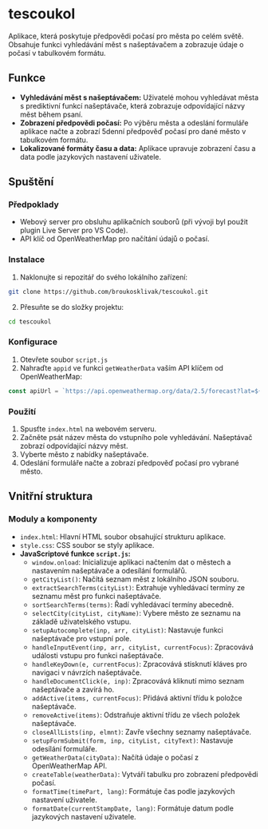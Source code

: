 # tescoukol

Aplikace, která poskytuje předpovědi počasí pro města po celém světě. Obsahuje funkci vyhledávání měst s našeptávačem a zobrazuje údaje o počasí v tabulkovém formátu. 

## Funkce

 - **Vyhledávání měst s našeptávačem:** Uživatelé mohou vyhledávat města s prediktivní funkcí našeptávače, která zobrazuje odpovídající názvy měst během psaní.
 - **Zobrazení předpovědi počasí:** Po výběru města a odeslání formuláře aplikace načte a zobrazí 5denní předpověď počasí pro dané město v tabulkovém formátu.
 - **Lokalizované formáty času a data:** Aplikace upravuje zobrazení času a data podle jazykových nastavení uživatele.

## Spuštění

### Předpoklady
- Webový server pro obsluhu aplikačních souborů (při vývoji byl použit plugin Live Server pro VS Code). 
- API klíč od OpenWeatherMap pro načítání údajů o počasí.

### Instalace

 1. Naklonujte si repozitář do svého lokálního zařízení:
 ```sh
 git clone https://github.com/broukosklivak/tescoukol.git
 ```
 
 2. Přesuňte se do složky projektu:
 ```sh
 cd tescoukol
 ```
 
### Konfigurace
 1. Otevřete soubor `script.js` 
 2. Nahraďte `appid` ve funkci `getWeatherData` vaším API klíčem od OpenWeatherMap:
 ```js
 const apiUrl = `https://api.openweathermap.org/data/2.5/forecast?lat=${cityData.coord.lat}&lon=${cityData.coord.lon}&units=${unit}&appid=YOUR_API_KEY`;
 ```

### Použití
1. Spusťte `index.html` na webovém serveru.
2. Začněte psát název města do vstupního pole vyhledávání. Našeptávač zobrazí odpovídající názvy měst.
3. Vyberte město z nabídky našeptávače.
4. Odeslání formuláře načte a zobrazí předpověď počasí pro vybrané město.

## Vnitřní struktura
### Moduly a komponenty
- `index.html`: Hlavní HTML soubor obsahující strukturu aplikace.
- `style.css`: CSS soubor se styly aplikace.
- **JavaScriptové funkce `script.js`:**
    -  `window.onload`: Inicializuje aplikaci načtením dat o městech a nastavením našeptávače a odesílání formulářů.
    - `getCityList()`: Načítá seznam měst z lokálního JSON souboru.   
    - `extractSearchTerms(cityList)`: Extrahuje vyhledávací termíny ze seznamu měst pro funkci našeptávače.
    - `sortSearchTerms(terms)`: Řadí vyhledávací termíny abecedně.
    - `selectCity(cityList, cityName)`: Vybere město ze seznamu na základě uživatelského vstupu.
    - `setupAutocomplete(inp, arr, cityList)`: Nastavuje funkci našeptávače pro vstupní pole.
    - `handleInputEvent(inp, arr, cityList, currentFocus)`: Zpracovává události vstupu pro funkci našeptávače.
    - `handleKeyDown(e, currentFocus)`: Zpracovává stisknutí kláves pro navigaci v návrzích našeptávače.
    - `handleDocumentClick(e, inp)`: Zpracovává kliknutí mimo seznam našeptávače a zavírá ho.
    - `addActive(items, currentFocus)`: Přidává aktivní třídu k položce našeptávače.
    - `removeActive(items)`: Odstraňuje aktivní třídu ze všech položek našeptávače.
    - `closeAllLists(inp, elmnt)`: Zavře všechny seznamy našeptávače.
    - `setupFormSubmit(form, inp, cityList, cityText)`: Nastavuje odesílání formuláře.
    - `getWeatherData(cityData)`: Načítá údaje o počasí z OpenWeatherMap API.
    - `createTable(weatherData)`: Vytváří tabulku pro zobrazení předpovědi počasí.
    - `formatTime(timePart, lang)`: Formátuje čas podle jazykových nastavení uživatele.
    - `formatDate(currentStampDate, lang)`: Formátuje datum podle jazykových nastavení uživatele.